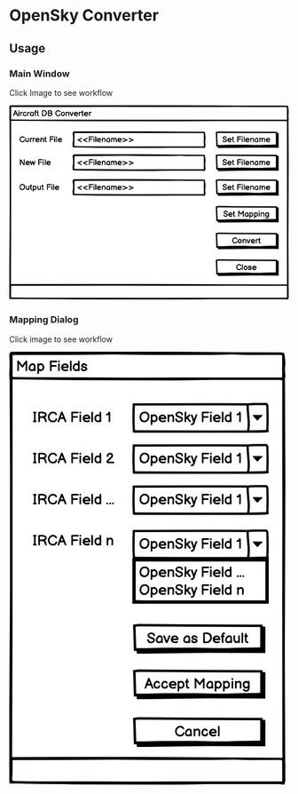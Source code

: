 # OpenSky Converter

## Usage

### Main Window
Click Image to see workflow

[![Main Window](Design/Main%20Window.png)](main_window.md)

### Mapping Dialog
Click image to see workflow

[![Mapping Dialog](Design/Mapping%20Dialog.png)](mapping_dialog.md)
